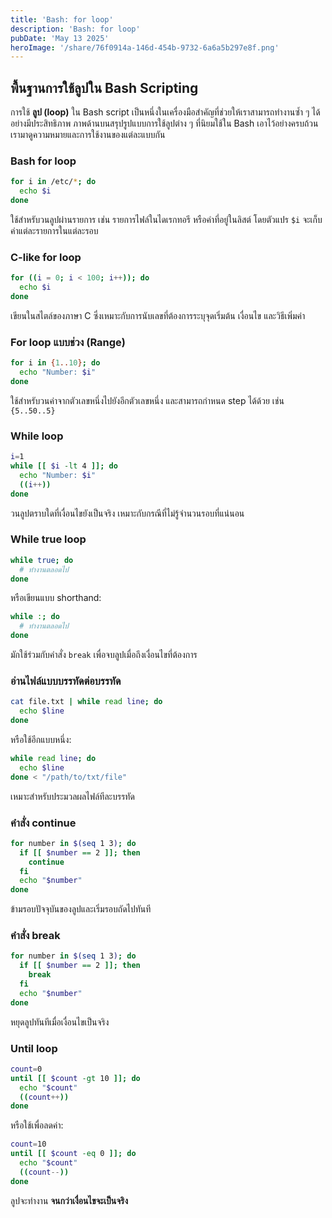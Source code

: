 ```yaml
---
title: 'Bash: for loop'
description: 'Bash: for loop'
pubDate: 'May 13 2025'
heroImage: '/share/76f0914a-146d-454b-9732-6a6a5b297e8f.png'
---
```


## พื้นฐานการใช้ลูปใน Bash Scripting

การใช้ **ลูป (loop)** ใน Bash script เป็นหนึ่งในเครื่องมือสำคัญที่ช่วยให้เราสามารถทำงานซ้ำ ๆ ได้อย่างมีประสิทธิภาพ ภาพด้านบนสรุปรูปแบบการใช้ลูปต่าง ๆ ที่นิยมใช้ใน Bash เอาไว้อย่างครบถ้วน เรามาดูความหมายและการใช้งานของแต่ละแบบกัน

### Bash for loop

```bash
for i in /etc/*; do
  echo $i
done
```

ใช้สำหรับวนลูปผ่านรายการ เช่น รายการไฟล์ในไดเรกทอรี หรือคำที่อยู่ในลิสต์ โดยตัวแปร `$i` จะเก็บค่าแต่ละรายการในแต่ละรอบ

### C-like for loop

```bash
for ((i = 0; i < 100; i++)); do
  echo $i
done
```

เขียนในสไตล์ของภาษา C ซึ่งเหมาะกับการนับเลขที่ต้องการระบุจุดเริ่มต้น เงื่อนไข และวิธีเพิ่มค่า

### For loop แบบช่วง (Range)

```bash
for i in {1..10}; do
  echo "Number: $i"
done
```

ใช้สำหรับวนค่าจากตัวเลขหนึ่งไปยังอีกตัวเลขหนึ่ง และสามารถกำหนด step ได้ด้วย เช่น `{5..50..5}`


### While loop

```bash
i=1
while [[ $i -lt 4 ]]; do
  echo "Number: $i"
  ((i++))
done
```

วนลูปตราบใดที่เงื่อนไขยังเป็นจริง เหมาะกับกรณีที่ไม่รู้จำนวนรอบที่แน่นอน

### While true loop

```bash
while true; do
  # ทำงานตลอดไป
done
```

หรือเขียนแบบ shorthand:

```bash
while :; do
  # ทำงานตลอดไป
done
```

มักใช้ร่วมกับคำสั่ง `break` เพื่อจบลูปเมื่อถึงเงื่อนไขที่ต้องการ


### อ่านไฟล์แบบบรรทัดต่อบรรทัด

```bash
cat file.txt | while read line; do
  echo $line
done
```

หรือใช้อีกแบบหนึ่ง:

```bash
while read line; do
  echo $line
done < "/path/to/txt/file"
```

เหมาะสำหรับประมวลผลไฟล์ทีละบรรทัด

### คำสั่ง continue

```bash
for number in $(seq 1 3); do
  if [[ $number == 2 ]]; then
    continue
  fi
  echo "$number"
done
```

ข้ามรอบปัจจุบันของลูปและเริ่มรอบถัดไปทันที

### คำสั่ง break

```bash
for number in $(seq 1 3); do
  if [[ $number == 2 ]]; then
    break
  fi
  echo "$number"
done
```

หยุดลูปทันทีเมื่อเงื่อนไขเป็นจริง

### Until loop

```bash
count=0
until [[ $count -gt 10 ]]; do
  echo "$count"
  ((count++))
done
```

หรือใช้เพื่อลดค่า:

```bash
count=10
until [[ $count -eq 0 ]]; do
  echo "$count"
  ((count--))
done
```

ลูปจะทำงาน **จนกว่าเงื่อนไขจะเป็นจริง**
